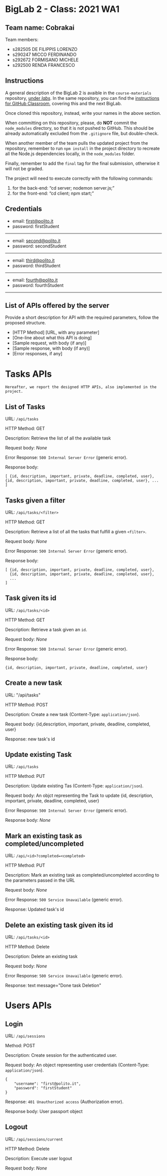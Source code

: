 # BigLab 2 - Class: 2021 WA1

## Team name: Cobrakai

Team members:
* s282505 DE FILIPPIS LORENZO
* s290247 MICCO FERDINANDO
* s292672 FORMISANO MICHELE
* s292500 RENDA FRANCESCO

## Instructions

A general description of the BigLab 2 is avaible in the `course-materials` repository, [under _labs_](https://github.com/polito-WA1-AW1-2021/course-materials/tree/main/labs/BigLab2/BigLab2.pdf). In the same repository, you can find the [instructions for GitHub Classroom](https://github.com/polito-WA1-AW1-2021/course-materials/tree/main/labs/GH-Classroom-BigLab-Instructions.pdf), covering this and the next BigLab.

Once cloned this repository, instead, write your names in the above section.

When committing on this repository, please, do **NOT** commit the `node_modules` directory, so that it is not pushed to GitHub.
This should be already automatically excluded from the `.gitignore` file, but double-check.

When another member of the team pulls the updated project from the repository, remember to run `npm install` in the project directory to recreate all the Node.js dependencies locally, in the `node_modules` folder.

Finally, remember to add the `final` tag for the final submission, otherwise it will not be graded.

The project will need to execute correctly with the following commands:
1. for the back-end: “cd server; nodemon server.js;”
2. for the front-end: “cd client; npm start;”


## Credentials

- email: first@polito.it
- password: firstStudent
---------------------------
- email: second@polito.it
- password: secondStudent
---------------------------
- email: third@polito.it
- password: thirdStudent
---------------------------
- email: fourth@polito.it
- password: fourthStudent
---------------------------

## List of APIs offered by the server

Provide a short description for API with the required parameters, follow the proposed structure.

* [HTTP Method] [URL, with any parameter]
* [One-line about what this API is doing]
* [Sample request, with body (if any)]
* [Sample response, with body (if any)]
* [Error responses, if any]

# Tasks APIs
```
Hereafter, we report the designed HTTP APIs, also implemented in the project.
```



## __List of Tasks__

URL: `/api/tasks`

HTTP Method: GET

Description: Retrieve the list of all the available task

Request body: _None_

Error Response: `500 Internal Server Error` (generic error). 

Response body:
```
[ {id, description, important, private, deadline, completed, user}, {id, description, important, private, deadline, completed, user}, ... ]
```



## __Tasks given a filter__

URL: `/api/tasks/<filter>`

HTTP Method: GET

Description: Retrieve a list of all the tasks that fulfill a given `<filter>`.

Request body: _None_

Error Response: `500 Internal Server Error` (generic error).

Response body:
```
[ {id, description, important, private, deadline, completed, user}, 
  {id, description, important, private, deadline, completed, user}, 
  ... 
]
```




## __Task given its id__

URL: `/api/tasks/<id>`

HTTP Method: GET

Description: Retrieve a task given an `id`.

Request body: _None_

Error Response: `500 Internal Server Error` (generic error).

Response body:
```
{id, description, important, private, deadline, completed, user}
```



## __Create a new task__

URL: "/api/tasks"

HTTP Method: POST

Description: Create a new task (Content-Type: `application/json`).

Request body: {id,description, important, private, deadline, completed, user}

Response: new task's id



## __Update existing Task__

URL: `/api/tasks`

HTTP Method: PUT

Description: Update existing Tas (Content-Type: `application/json`).

Request body: An objct representing the Task to update
{id, description, important, private, deadline, completed, user}

Error Response: `500 Internal Server Error` (generic error).

Response body: _None_



## __Mark an existing task as completed/uncompleted__

URL: `/api/<id>?completed=<completed>`

HTTP Method: PUT

Description: Mark an existing task as completed/uncompleted according to the parameters passed in the URL

Request body: _None_

Error Response: `500 Service Unavailable` (generic error).

Response: Updated task's id



## __Delete an existing task given its id__

URL: `/api/tasks/<id>`

HTTP Method: Delete

Description: Delete an existing task

Request body: _None_

Error Response: `500 Service Unavailable` (generic error).

Response: text message="Done task Deletion"


# Users APIs

## __Login__

URL: `/api/sessions`

Method: POST

Description: Create session for the authenticated user.

Request body: An object representing user credentials
(Content-Type: `application/json`).
```
{
    "username": "first@polito.it",
    "password": "firstStudent"
}
```

Response:  `401 Unauthorized access` (Authorization error).

Response body: User passport object


## __Logout__

URL: `/api/sessions/current`

HTTP Method: Delete

Description: Execute user logout

Request body: _None_
